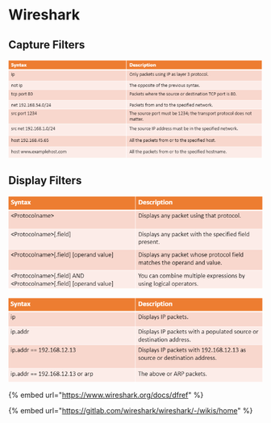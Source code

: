 # Wireshark

## Capture Filters

![basic capture filters](<../../../../.gitbook/assets/image (125).png>)

## Display Filters

![](<../../../../.gitbook/assets/image (247).png>)

![](<../../../../.gitbook/assets/image (593).png>)

{% embed url="https://www.wireshark.org/docs/dfref" %}

{% embed url="https://gitlab.com/wireshark/wireshark/-/wikis/home" %}
